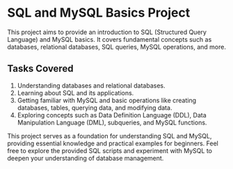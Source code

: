 # SQL and MySQL Basics Project

This project aims to provide an introduction to SQL (Structured Query Language) and MySQL basics. It covers fundamental concepts such as databases, relational databases, SQL queries, MySQL operations, and more.

## Tasks Covered

1. Understanding databases and relational databases.
2. Learning about SQL and its applications.
3. Getting familiar with MySQL and basic operations like creating databases, tables, querying data, and modifying data.
4. Exploring concepts such as Data Definition Language (DDL), Data Manipulation Language (DML), subqueries, and MySQL functions.


This project serves as a foundation for understanding SQL and MySQL, providing essential knowledge and practical examples for beginners. Feel free to explore the provided SQL scripts and experiment with MySQL to deepen your understanding of database management.
